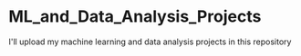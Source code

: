# ML_and_Data_Analysis_Projects
I'll upload my machine learning and data analysis projects in this repository
